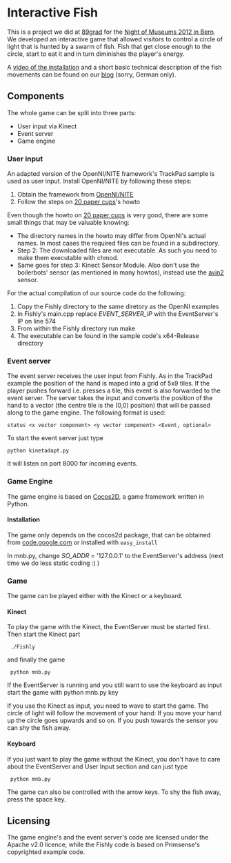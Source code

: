 # Interactive Fish

This is a project we did at [89grad](http://www.89grad.ch) for the [Night of Museums 2012 in Bern](http://www.museumsnacht-bern.ch).
We developed an interactive game that allowed visitors to control a circle of light that is hunted by a swarm of fish.
Fish that get close enough to the circle, start to eat it and in turn diminishes the player's energy.

A [video of the installation](http://www.youtube.com/watch?v=v7GTQomqFMk) and a short basic technical description of the fish movements can be found on our
[blog](http://www.89grad.ch/2012/04/museumsnacht-tech/) (sorry, German only).

## Components

The whole game can be split into three parts:

* User input via Kinect
* Event server
* Game engine

### User input

An adapted version of the OpenNI/NITE framework's TrackPad sample is used as user input. Install OpenNI/NITE by following these steps:

1. Obtain the framework from [OpenNI/NITE](http://www.openni.org)
2. Follow the steps on [20 paper cups](http://www.20papercups.net/programming/kinect-on-ubuntu-with-openni/)'s howto

Even though the howto on [20 paper cups](http://www.20papercups.net/programming/kinect-on-ubuntu-with-openni/) is very good, there
are some small things that may be valuable knowing:

* The directory names in the howto may differ from OpenNI's actual names. In most cases the required files can be found in a subdirectory.
* Step 2: The downloaded files are not executable. As such you need to make them executable with chmod.
* Same goes for step 3: Kinect Sensor Module. Also don't use the boilerbots' sensor (as mentioned in many howtos), instead use the [avin2](https://github.com/avin2/SensorKinect) sensor.

For the actual compilation of our source code do the following:

1. Copy the Fishly directory to the same diretory as the OpenNI examples
2. In Fishly's main.cpp replace *EVENT_SERVER_IP* with the EventServer's IP on line 574
3. From within the Fishly directory run make
4. The executable can be found in the sample code's x64-Release directory

### Event server

The event server receives the user input from Fishly. As in the TrackPad example the position of the hand is maped into a grid of 5x9
tiles. If the player pushes forward i.e. presses a tile, this event is also forwarded to the event server. The server takes the input
and converts the position of the hand to a vector (the centre tile is the (0,0) position) that will be passed along to the game engine.
The following format is used:

    status <x vector component> <y vector component> <Event, optional>

To start the event server just type

    python kinetadapt.py

It will listen on port 8000 for incoming events.

### Game Engine

The game engine is based on [Cocos2D](http://cocos2d.org), a game framework written in Python.

#### Installation

The game only depends on the cocos2d package, that can be obtained from [code.google.com](http://code.google.com/p/los-cocos/downloads/list)
or installed with `easy_install`

In mnb.py, change *SO_ADDR* = '127.0.0.1' to the EventServer's address (next time we do less static coding :) )

### Game

The game can be played either with the Kinect or a keyboard.

#### Kinect

To play the game with the Kinect, the EventServer must be started first. Then start the Kinect part
     
     ./Fishly

and finally the game
     
     python mnb.py

If the EventServer is running and you still want to use the keyboard as input start the game with
     python mnb.py key

If you use the Kinect as input, you need to wave to start the game. The circle of light will follow the movement of your hand: If
you move your hand up the circle goes upwards and so on. If you push towards the sensor you can shy the fish away.

#### Keyboard

If you just want to play the game without the Kinect, you don't have to care about the EventServer and User Input section and can just type

     python mnb.py

The game can also be controlled with the arrow keys. To shy the fish away, press the space key.

## Licensing

The game engine's and the event server's code are licensed under the Apache v2.0 licence, while the Fishly code is based on Primsense's copyrighted example code.